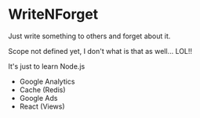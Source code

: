 # WriteNForget
Just write something to others and forget about it.
<p>Scope not defined yet, I don't what is that as well... LOL!!</p>
<p>It's just to learn Node.js</p>

- Google Analytics
- Cache (Redis)
- Google Ads
- React (Views)
